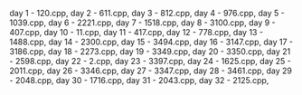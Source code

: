day 1 - 120.cpp,
day 2 - 611.cpp,
day 3 - 812.cpp,
day 4 - 976.cpp,
day 5 - 1039.cpp,
day 6 - 2221.cpp,
day 7 - 1518.cpp,
day 8 - 3100.cpp,
day 9 - 407.cpp,
day 10 - 11.cpp,
day 11 - 417.cpp,
day 12 - 778.cpp,
day 13 - 1488.cpp,
day 14 - 2300.cpp,
day 15 - 3494.cpp,
day 16 - 3147.cpp,
day 17 - 3186.cpp,
day 18 - 2273.cpp,
day 19 - 3349.cpp,
day 20 - 3350.cpp,
day 21 - 2598.cpp,
day 22 - 2.cpp,
day 23 - 3397.cpp,
day 24 - 1625.cpp,
day 25 - 2011.cpp,
day 26 - 3346.cpp,
day 27 - 3347.cpp,
day 28 - 3461.cpp,
day 29 - 2048.cpp,
day 30 - 1716.cpp,
day 31 - 2043.cpp,
day 32 - 2125.cpp,
